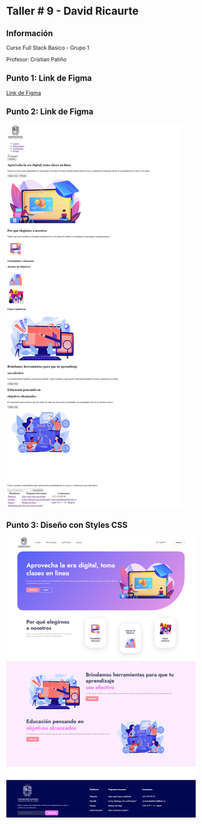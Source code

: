 <h1>Taller # 9 - David Ricaurte</h1>
    <h2>Información</h2>
    <p>Curso Full Stack Basico - Grupo 1</p>
     <p>Profesor: Cristian Patiño</p>
    <h2>Punto 1: Link de Figma</h2>
    <a href="https://www.figma.com/file/9v9J0q0tmjyeBE1n1NknAE/JuanD?type=design&node-id=0-1&t=edqOaUKaao6eKNWR-0">Link de Figma</a>
    <h2>Punto 2: Link de Figma</h2>
    <img src="./Punto_1-3/public/images/html.png" 
    alt="html">
    <h2>Punto 3: Diseño con Styles CSS</h2>
    <img src="./Punto_1-3/public/images/GoFullPage.png" 
    alt="GoFullPage">